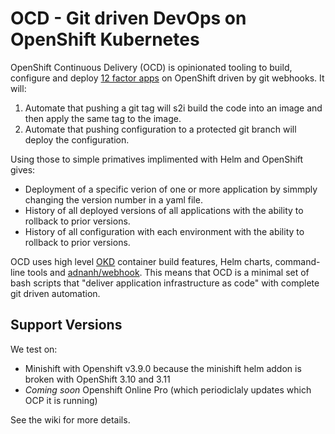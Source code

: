 # OCD - Git driven DevOps on OpenShift Kubernetes 

OpenShift Continuous Delivery (OCD) is opinionated tooling to build, configure and deploy [12 factor apps](http://12factor.net) on OpenShift driven by git webhooks. It will:

 1. Automate that pushing a git tag will s2i build the code into an image and then apply the same tag to the image. 
 1. Automate that pushing configuration to a protected git branch will deploy the configuration.

Using those to simple primatives implimented with Helm and OpenShift gives:

 * Deployment of a specific verion of one or more application by simmply changing the version number in a yaml file. 
 * History of all deployed versions of all applications with the ability to rollback to prior versions.
 * History of all configuration with each environment with the ability to rollback to prior versions.
 
OCD uses high level [OKD](https://www.okd.io) container build features, Helm charts, command-line tools and [adnanh/webhook](https://github.com/adnanh/webhook). This means that OCD is a minimal set of bash scripts that "deliver application infrastructure as code" with complete git driven automation. 

## Support Versions

We test on: 

 * Minishift with Openshift v3.9.0 because the minishift helm addon is broken with OpenShift 3.10 and 3.11
* *Coming soon* Openshift Online Pro (which periodiclaly updates which OCP it is running)
 
See the wiki for more details. 
